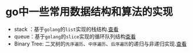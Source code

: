 # go中一些常用数据结构和算法的实现

- stack  ：基于`golang`的`list`实现的栈结构.[查看](./stack/stack.go)
- queue：基于`golang`的`slice`实现的循环队列结构[查看](./queue/queue.go)
- Binary Tree: 二叉树的`先序遍历`、`中序遍历`、`后序遍历`的递归与非递归实现.[查看](./BinaryTree/BinaryTree.go)